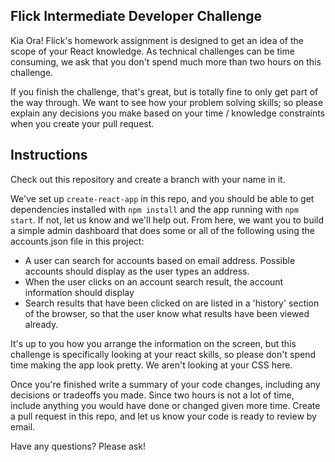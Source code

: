 ## Flick Intermediate Developer Challenge

Kia Ora! Flick's homework assignment is designed to get an idea of the scope of your React knowledge. As technical challenges can be time consuming, we ask that you don't spend much more than two hours on this challenge.

If you finish the challenge, that's great, but is totally fine to only get part of the way through. We want to see how your problem solving skills; so please explain any decisions you make based on your time / knowledge constraints when you create your pull request.
## Instructions

Check out this repository and create a branch with your name in it.

We've set up `create-react-app` in this repo, and you should be able to get dependencies installed with `npm install` and the app running with `npm start`. If not, let us know and we'll help out. From here, we want you to build a simple admin dashboard that does some or all of the following using the accounts.json file in this project:

- A user can search for accounts based on email address. Possible accounts should display as the user types an address.
- When the user clicks on an account search result, the account information should display
- Search results that have been clicked on are listed in a 'history' section of the browser, so that the user know what results have been viewed already.

It's up to you how you arrange the information on the screen, but this challenge is specifically looking at your react skills, so please don't spend time making the app look pretty. We aren't looking at your CSS here.

Once you're finished write a summary of your code changes, including any decisions or tradeoffs you made. Since two hours is not a lot of time, include anything you would have done or changed given more time. Create a pull request in this repo, and let us know your code is ready to review by email.

Have any questions? Please ask!
